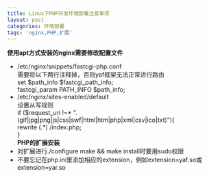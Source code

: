 ```yaml
---
title: Linux下PHP开发环境部署注意事项
layout: post
categories: 环境部署
tags: 'nginx,PHP,扩展'
---
```

__使用apt方式安装的nginx需要修改配置文件__
* /etc/nginx/snippets/fastcgi-php.conf  
需要将以下两行注释掉，否则yaf框架无法正常进行路由  
set $path_info $fastcgi_path_info;  
fastcgi_param PATH_INFO $path_info;  
* /etc/nginx/sites-enabled/default  
设置从写规则  
if ($request_uri !~* "\.(gif|jpg|png|js|css|swf|html|htm|php|xml|csv|ico|txt)"){  
		rewrite (.*) /index.php;  
}  
__PHP的扩展安装__
* 对扩展进行./configure make && make install时要用sudo权限
* 不要忘记在php.ini里添加相应的extension，例如extension=yaf.so或extension=yar.so